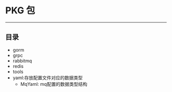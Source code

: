 # PKG 包

***
## 目录
- gorm 
- grpc
- rabbitmq
- redis
- tools
- yaml:存放配置文件对应的数据类型
  - MqYaml: mq配置的数据类型结构